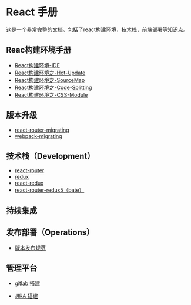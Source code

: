 # React 手册
这是一个非常完整的文档。包括了react构建环境，技术栈，前端部署等知识点。

## Reac构建环境手册
- [React构建环境-IDE](./build/React构建环境-IDE.md)
- [React构建环境之-Hot-Update](./build/React构建环境之-Hot-Update.md)
- [React构建环境之-SourceMap](./build/React构建环境之-SourceMap.md)
- [React构建环境之-Code-Splitting](./build/React构建环境之-Code-Splitting.md)
- [React构建环境之-CSS-Module](./build/React构建环境之-CSS-Module.md)


## 版本升级
- [react-router-migrating](./Migrating/react-router-migrating.md)
- [webpack-migrating](./Migrating/webpack-migrating.md)

## 技术栈（Development）
- [react-router](./techstack/react-router.md)
- [redux](./techstack/redux.md)
- [react-redux](./techstack/react-redux.md)
- [react-router-redux5（bate）](./techstack/react-router-redux.md)

## 持续集成

## 发布部署（Operations）
- [版本发布规范](./operations/版本发布规范.md)


## 管理平台
- [gitlab 搭建](https://www.gitbook.com/read/book/ganxunzou/gitlab-doc)

- [JIRA 搭建]()